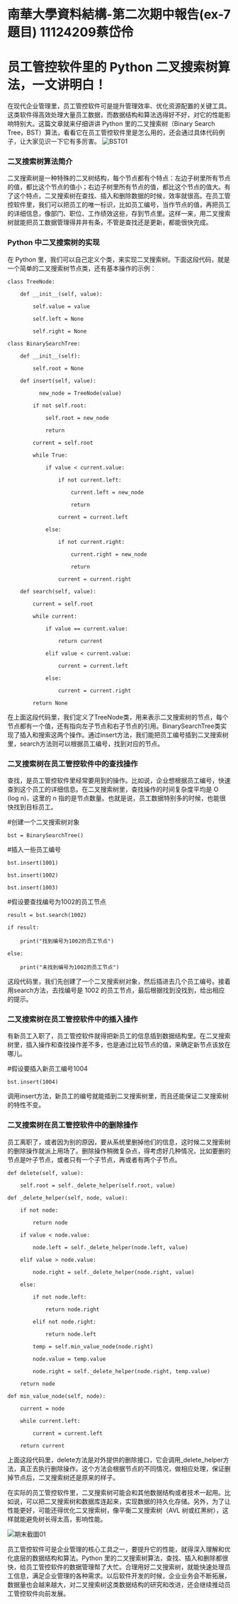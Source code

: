 # 南華大學資料結構-第二次期中報告(ex-7題目)    11124209蔡岱伶
# 员工管控软件里的 Python 二叉搜索树算法，一文讲明白！
在现代企业管理里，员工管控软件可是提升管理效率、优化资源配置的关键工具。这类软件得高效处理大量员工数据，而数据结构和算法选得好不好，对它的性能影响特别大。这篇文章就来仔细讲讲 Python 里的二叉搜索树（Binary Search Tree，BST）算法，看看它在员工管控软件里是怎么用的，还会通过具体代码例子，让大家见识一下它有多厉害。
![BST01]([https://github.com/aY-Dling/REPORT_-Exam/blob/main/%E6%9C%9F%E6%9C%AB%E6%88%AA%E5%9C%9601.jpeg?raw=true](https://github.com/aY-Dling/Binary-Search-Tree-Python/blob/main/BST01.jpeg?raw=true))

### 二叉搜索树算法简介

二叉搜索树是一种特殊的二叉树结构，每个节点都有个特点：左边子树里所有节点的值，都比这个节点的值小；右边子树里所有节点的值，都比这个节点的值大。有了这个特点，二叉搜索树在查找、插入和删除数据的时候，效率就很高。在员工管控软件里，我们可以把员工的唯一标识，比如员工编号，当作节点的值，再把员工的详细信息，像部门、职位、工作绩效这些，存到节点里。这样一来，用二叉搜索树就能把员工数据管理得井井有条，不管是查找还是更新，都能很快完成。

### Python 中二叉搜索树的实现

在 Python 里，我们可以自己定义个类，来实现二叉搜索树。下面这段代码，就是一个简单的二叉搜索树节点类，还有基本操作的示例：

    class TreeNode:

        def __init__(self, value):
    
            self.value = value

            self.left = None

            self.right = None

    class BinarySearchTree:

        def __init__(self):

            self.root = None

        def insert(self, value):

              new_node = TreeNode(value)

            if not self.root:

                self.root = new_node

                return

            current = self.root

            while True:

                if value < current.value:

                    if not current.left:

                        current.left = new_node

                        return

                    current = current.left

                else:

                    if not current.right:

                        current.right = new_node

                        return

                    current = current.right

        def search(self, value):

            current = self.root

            while current:

                if value == current.value:

                    return current

                elif value < current.value:

                    current = current.left

                else:

                    current = current.right

            return None
在上面这段代码里，我们定义了TreeNode类，用来表示二叉搜索树的节点，每个节点都有一个值，还有指向左子节点和右子节点的引用。BinarySearchTree类实现了插入和搜索这两个操作。通过insert方法，我们能把员工编号插到二叉搜索树里，search方法则可以根据员工编号，找到对应的节点。

### 二叉搜索树在员工管控软件中的查找操作

查找，是员工管控软件里经常要用到的操作。比如说，企业想根据员工编号，快速查到这个员工的详细信息。在二叉搜索树里，查找操作的时间复杂度平均是 O (log n)，这里的 n 指的是节点数量。也就是说，员工数据特别多的时候，也能很快找到目标员工。

 #创建一个二叉搜索树对象
 
    bst = BinarySearchTree()

 #插入一些员工编号

    bst.insert(1001)

    bst.insert(1002)

    bst.insert(1003)

 #假设要查找编号为1002的员工节点

    result = bst.search(1002)

    if result:

        print("找到编号为1002的员工节点")

    else:

        print("未找到编号为1002的员工节点")
这段代码里，我们先创建了一个二叉搜索树对象，然后插进去几个员工编号。接着用search方法，去找编号是 1002 的员工节点，最后根据找到没找到，给出相应的提示。

### 二叉搜索树在员工管控软件中的插入操作

有新员工入职了，员工管控软件就得把新员工的信息插到数据结构里。在二叉搜索树里，插入操作和查找操作差不多，也是通过比较节点的值，来确定新节点该放在哪儿。

 #假设要插入新员工编号1004

    bst.insert(1004)

调用insert方法，新员工的编号就能插到二叉搜索树里，而且还能保证二叉搜索树的特性不变。

### 二叉搜索树在员工管控软件中的删除操作

员工离职了，或者因为别的原因，要从系统里删掉他们的信息，这时候二叉搜索树的删除操作就派上用场了。删除操作稍微复杂点，得考虑好几种情况，比如要删的节点是叶子节点，或者只有一个子节点，再或者有两个子节点。

    def delete(self, value):

        self.root = self._delete_helper(self.root, value)

    def _delete_helper(self, node, value):

        if not node:

            return node

        if value < node.value:

            node.left = self._delete_helper(node.left, value)

        elif value > node.value:

            node.right = self._delete_helper(node.right, value)

        else:

            if not node.left:

                return node.right

            elif not node.right:

                return node.left

            temp = self.min_value_node(node.right)

            node.value = temp.value

            node.right = self._delete_helper(node.right, temp.value)

        return node

    def min_value_node(self, node):

        current = node

        while current.left:

            current = current.left

        return current

上面这段代码里，delete方法是对外提供的删除接口，它会调用_delete_helper方法，真正去执行删除操作。这个方法会根据节点的不同情况，做相应处理，保证删掉节点后，二叉搜索树还是原来的样子。

在实际的员工管控软件里，二叉搜索树可能会和其他数据结构或者技术一起用。比如说，可以把二叉搜索树和数据库连起来，实现数据的持久化存储。另外，为了让性能更好，可能还得优化二叉搜索树，像平衡二叉搜索树（AVL 树或红黑树），这样就能避免树长得太高，影响性能。

![期末截圖01](https://github.com/aY-Dling/REPORT_-Exam/blob/main/%E6%9C%9F%E6%9C%AB%E6%88%AA%E5%9C%9601.jpeg?raw=true)

员工管控软件可是企业管理的核心工具之一，要提升它的性能，就得深入理解和优化底层的数据结构和算法。Python 里的二叉搜索树算法，查找、插入和删除都很快，给员工管控软件的数据管理帮了大忙。合理用好二叉搜索树，就能快速处理员工信息，满足企业管理的各种需求。以后软件开发的时候，企业业务会不断拓展，数据量也会越来越大，对二叉搜索树这类数据结构的研究和改进，还会继续推动员工管控软件向前发展。
